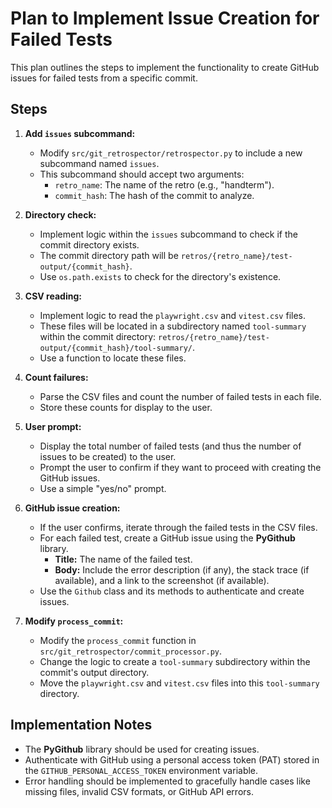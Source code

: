 # Plan to Implement Issue Creation for Failed Tests

This plan outlines the steps to implement the functionality to create GitHub issues for failed tests from a specific commit.

## Steps

1.  **Add `issues` subcommand:**
    *   Modify `src/git_retrospector/retrospector.py` to include a new subcommand named `issues`.
    *   This subcommand should accept two arguments:
        *   `retro_name`: The name of the retro (e.g., "handterm").
        *   `commit_hash`: The hash of the commit to analyze.

2.  **Directory check:**
    *   Implement logic within the `issues` subcommand to check if the commit directory exists.
    *   The commit directory path will be `retros/{retro_name}/test-output/{commit_hash}`.
    *   Use `os.path.exists` to check for the directory's existence.

3.  **CSV reading:**
    *   Implement logic to read the `playwright.csv` and `vitest.csv` files.
    *   These files will be located in a subdirectory named `tool-summary` within the commit directory: `retros/{retro_name}/test-output/{commit_hash}/tool-summary/`.
    * Use a function to locate these files.

4.  **Count failures:**
    *   Parse the CSV files and count the number of failed tests in each file.
    *   Store these counts for display to the user.

5.  **User prompt:**
    *   Display the total number of failed tests (and thus the number of issues to be created) to the user.
    *   Prompt the user to confirm if they want to proceed with creating the GitHub issues.
    *   Use a simple "yes/no" prompt.

6.  **GitHub issue creation:**
    *   If the user confirms, iterate through the failed tests in the CSV files.
    *   For each failed test, create a GitHub issue using the **PyGithub** library.
        *   **Title:** The name of the failed test.
        *   **Body:** Include the error description (if any), the stack trace (if available), and a link to the screenshot (if available).
    *   Use the `Github` class and its methods to authenticate and create issues.

7.  **Modify `process_commit`:**
    *   Modify the `process_commit` function in `src/git_retrospector/commit_processor.py`.
    *   Change the logic to create a `tool-summary` subdirectory within the commit's output directory.
    *   Move the `playwright.csv` and `vitest.csv` files into this `tool-summary` directory.

## Implementation Notes

*   The **PyGithub** library should be used for creating issues.
*   Authenticate with GitHub using a personal access token (PAT) stored in the `GITHUB_PERSONAL_ACCESS_TOKEN` environment variable.
*   Error handling should be implemented to gracefully handle cases like missing files, invalid CSV formats, or GitHub API errors.
